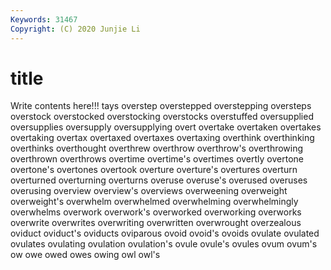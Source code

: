 ```yaml
---
Keywords: 31467
Copyright: (C) 2020 Junjie Li
---
```


# title

Write contents here!!!
tays 
overstep 
overstepped 
overstepping 
oversteps 
overstock 
overstocked 
overstocking 
overstocks
overstuffed 
oversupplied 
oversupplies 
oversupply 
oversupplying 
overt 
overtake 
overtaken 
overtakes 
overtaking
overtax 
overtaxed 
overtaxes 
overtaxing 
overthink 
overthinking 
overthinks 
overthought 
overthrew 
overthrow
overthrow's 
overthrowing 
overthrown 
overthrows 
overtime 
overtime's 
overtimes 
overtly 
overtone 
overtone's
overtones 
overtook 
overture 
overture's 
overtures 
overturn 
overturned 
overturning 
overturns 
overuse
overuse's 
overused 
overuses 
overusing 
overview 
overview's 
overviews 
overweening 
overweight 
overweight's
overwhelm 
overwhelmed 
overwhelming 
overwhelmingly 
overwhelms 
overwork 
overwork's 
overworked 
overworking 
overworks
overwrite 
overwrites 
overwriting 
overwritten 
overwrought 
overzealous 
oviduct 
oviduct's 
oviducts 
oviparous
ovoid 
ovoid's 
ovoids 
ovulate 
ovulated 
ovulates 
ovulating 
ovulation 
ovulation's 
ovule
ovule's 
ovules 
ovum 
ovum's 
ow 
owe 
owed 
owes 
owing 
owl
owl's 
